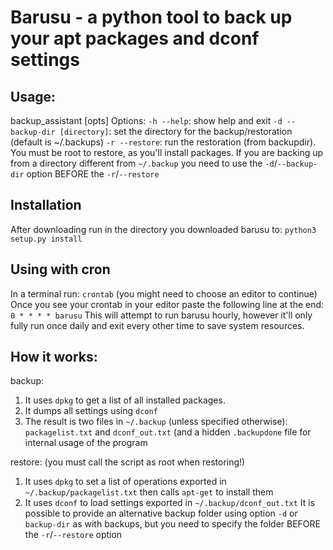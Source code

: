 # Barusu - a python tool to back up your apt packages and dconf settings

## Usage:

backup_assistant [opts]
Options:
    `-h --help`: show help and exit
    `-d --backup-dir [directory]`: set the directory for the backup/restoration (default is ~/.backups)
    `-r --restore`: run the restoration (from backupdir). You must be root to restore, as you'll install packages. If you are backing up from a directory different from `~/.backup` you need to use the `-d`/`--backup-dir` option BEFORE the `-r`/`--restore`

## Installation

After downloading run in the directory you downloaded barusu to: `python3 setup.py install`

## Using with cron

In a terminal run: `crontab` (you might need to choose an editor to continue)
Once you see your crontab in your editor paste the following line at the end:
`0 * * * * barusu`
This will attempt to run barusu hourly, however it'll only fully run once daily and exit every other time to save system resources.

## How it works:

backup:
1. It uses `dpkg` to get a list of all installed packages.
2. It dumps all settings using `dconf`
3. The result is two files in `~/.backup` (unless specified otherwise): `packagelist.txt` and `dconf_out.txt` (and a hidden `.backupdone` file for internal usage of the program

restore:
(you must call the script as root when restoring!)
1. It uses `dpkg` to set a list of operations exported in `~/.backup/packagelist.txt` then calls `apt-get` to install them
2. It uses `dconf` to load settings exported in `~/.backup/dconf_out.txt`
It is possible to provide an alternative backup folder using option `-d` or `backup-dir` as with backups, but you need to specify the folder BEFORE the `-r`/`--restore` option
